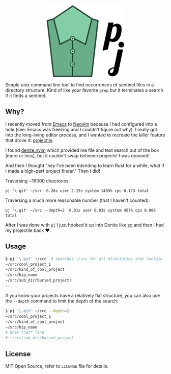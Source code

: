 <div style="text-align: center;">
<img align="center" src="/res/logo.png" />
</div>

Simple unix command line tool to find occurrences of sentinel files in a
directory structure. Kind of like your favorite `grep` but it terminates a
search if it finds a sentinel.

## Why?

I recently moved from [Emacs](https://www.gnu.org/software/emacs/) to
[Neovim](https://neovim.io/) because I had configured into a hole (see: Emacs
was freezing and I couldn't figure out why). I really got into the long-living
editor process, and I wanted to recreate the killer feature that drove it:
[projectile](https://github.com/bbatsov/projectile).

I found [denite.nvim](https://github.com/Shougo/denite.nvim) which provided me
file and text search out of the box (more or less), but it couldn't swap between
projects! I was doomed!

And then I thought "hey I've been intending to learn Rust for a while, what if I
made a high-perf project finder." Then I did!

Traversing ~16000 directories:

```
pj '\.git' ~/src  0.28s user 2.15s system 1409% cpu 0.173 total
```

Traversing a much more reasonable number (that I haven't counted):

```
pj '\.git' ~/src --depth=2  0.01s user 0.03s system 457% cpu 0.008 total
```

After I was done with `pj` I just hooked it up into Denite like
[so](https://github.com/crockeo/nvim/blob/6e19018c9a4d015aaed3dab40b8ce7efee59a60f/rplugin/python3/denite/source/pj.py)
and then I had my projectile back ❤️.

## Usage

```bash
$ pj '\.git' ~/src  # searches ~/src for all directories that contain .git, e.g.
~/src/cool_project_1
~/src/kind_of_cool_project
~/src/hip_name
~/src/sub_dir/buried_project!
...
```

If you know your projects have a relatively flat structure, you can also use
the `--depth` command to limit the depth of the search:

```bash
$ pj '\.git' ~/src --depth=1
~/src/cool_project_1
~/src/kind_of_cool_project
~/src/hip_name
# does *not* find
# ~/src/sub_dir/buried_project
```

## License

MIT Open Source, refer to `LICENSE` file for details.
